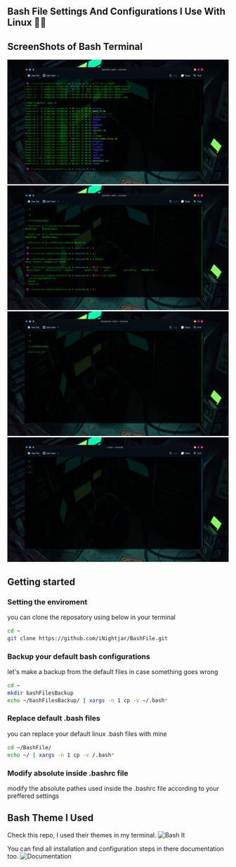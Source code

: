 ## Bash File Settings And Configurations I Use With Linux 🐧👾

## ScreenShots of Bash Terminal

![screenshot](https://github.com/iNightjar/BashFile/blob/master/screenshots/screenshot1.png)
![screenshot](https://github.com/iNightjar/BashFile/blob/master/screenshots//screenshot2.png)
![screenshot](https://github.com/iNightjar/BashFile/blob/master/screenshots//screenshot3.png)
![screenshot](https://github.com/iNightjar/BashFile/blob/master/screenshots//screenshot4.png)

## Getting started

### Setting the enviroment

you can clone the reposatory using below in your terminal

```bash
cd ~
git clone https://github.com/iNightjar/BashFile.git
```

### Backup your default bash configurations

let's make a backup from the default files in case something goes wrong

```bash
cd ~
mkdir bashFilesBackup
echo ~/bashFilesBackup/ | xargs -n 1 cp -v ~/.bash*
```

### Replace default .bash files

you can replace your default linux .bash files with mine

```bash
cd ~/BashFile/
echo ~/ | xargs -n 1 cp -v /.bash*
```

### Modify absolute inside .bashrc file

modify the absolute pathes used inside the .bashrc file according to your preffered settings

## Bash Theme I Used

Check this repo, I used their themes in my terminal.
![Bash It](https://github.com/Bash-it/bash-it)

You can find all installation and configuration steps in there documentation too.
![Documentation](https://bash-it.readthedocs.io/en/latest/)
